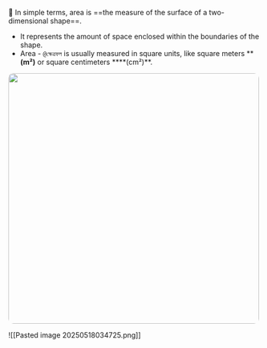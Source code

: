 📌 In simple terms, area is ==the measure of the surface of a two-dimensional shape==. 
- It represents the amount of space enclosed within the boundaries of the shape. 
- Area - `@ক্ষেত্রফল`  is usually measured in square units, like square meters ****(m²)** or square centimeters ****(cm²)**.


<img src="area-images.png" width=500 style="border-radius: 10px" />



![[Pasted image 20250518034725.png]]